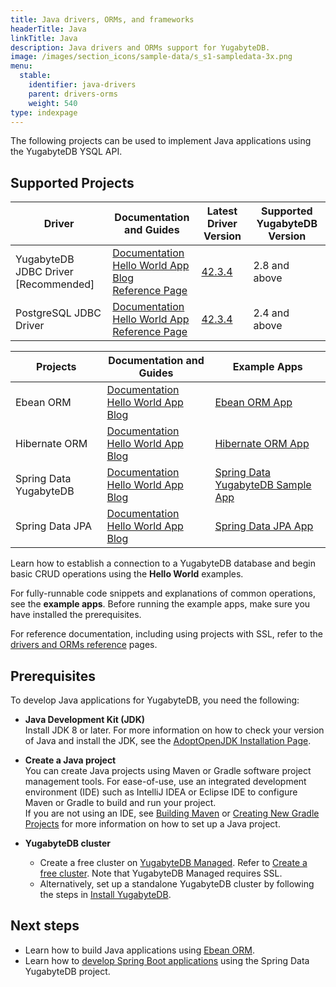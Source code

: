 ```yaml
---
title: Java drivers, ORMs, and frameworks
headerTitle: Java
linkTitle: Java
description: Java drivers and ORMs support for YugabyteDB.
image: /images/section_icons/sample-data/s_s1-sampledata-3x.png
menu:
  stable:
    identifier: java-drivers
    parent: drivers-orms
    weight: 540
type: indexpage
---
```


The following projects can be used to implement Java applications using the YugabyteDB YSQL API.

## Supported Projects

| Driver | Documentation and Guides | Latest Driver Version | Supported YugabyteDB Version |
| ------- | ------------------------ | ------------------------ | ---------------------|
| YugabyteDB JDBC Driver [Recommended] | [Documentation](yugabyte-jdbc)<br />[Hello World App](../../quick-start/build-apps/java/ysql-yb-jdbc)<br />[Blog](https://dev.to/yugabyte/yugabytedb-jdbc-smart-driver-for-proxyless-halb-2k8a)<br />[Reference Page](../../reference/drivers/java/yugabyte-jdbc-reference/) | [42.3.4](https://mvnrepository.com/artifact/com.yugabyte/jdbc-yugabytedb/42.3.2) | 2.8 and above
| PostgreSQL JDBC Driver | [Documentation](postgres-jdbc)<br />[Hello World App](../../quick-start/build-apps/java/ysql-jdbc)<br /> [Reference Page](../../reference/drivers/java/postgres-jdbc-reference/) | [42.3.4](https://mvnrepository.com/artifact/org.postgresql/postgresql/42.2.14) | 2.4 and above

| Projects | Documentation and Guides | Example Apps |
| ------- | ------------------------ | ------------ |
| Ebean ORM | [Documentation](ebean)<br /> [Hello World App](/preview/quick-start/build-apps/java/ysql-ebean)<br /> [Blog](https://blog.yugabyte.com/ebean-orm-yugabytedb/)| [Ebean ORM App](https://github.com/yugabyte/orm-examples/tree/master/java/ebean)
| Hibernate ORM | [Documentation](hibernate)<br />[Hello World App](/preview/quick-start/build-apps/java/ysql-hibernate)<br />[Blog](https://blog.yugabyte.com/run-the-rest-version-of-spring-petclinic-with-angular-and-distributed-sql-on-gke/)<br /> | [Hibernate ORM App](https://github.com/yugabyte/orm-examples/tree/master/java/hibernate)
| Spring Data YugabyteDB | [Documentation](../../integrations/spring-framework/sdyb/)<br />[Hello World App](../../quick-start/build-apps/java/ysql-sdyb/)<br />[Blog](https://blog.yugabyte.com/spring-data-yugabytedb-getting-started/) | [Spring Data YugabyteDB Sample App](https://github.com/yugabyte/spring-data-yugabytedb-example)
| Spring Data JPA | [Documentation](../../integrations/spring-framework/sd-jpa/)<br />[Hello World App](../../quick-start/build-apps/java/ysql-spring-data/)<br />[Blog](https://blog.yugabyte.com/run-the-rest-version-of-spring-petclinic-with-angular-and-distributed-sql-on-gke/) | [Spring Data JPA App](https://github.com/yugabyte/orm-examples/tree/master/java/spring)

Learn how to establish a connection to a YugabyteDB database and begin basic CRUD operations using the **Hello World** examples.

For fully-runnable code snippets and explanations of common operations, see the **example apps**. Before running the example apps, make sure you have installed the prerequisites.

For reference documentation, including using projects with SSL, refer to the [drivers and ORMs reference](../../reference/drivers/java/yugabyte-jdbc-reference/) pages.

## Prerequisites

To develop Java applications for YugabyteDB, you need the following:

- **Java Development Kit (JDK)**\
  Install JDK 8 or later. For more information on how to check your version of Java and install the JDK, see the [AdoptOpenJDK Installation Page](https://adoptopenjdk.net/installation.html).

- **Create a Java project**\
  You can create Java projects using Maven or Gradle software project management tools. For ease-of-use, use an integrated development environment (IDE) such as IntelliJ IDEA or Eclipse IDE to configure Maven or Gradle to build and run your project.\
  If you are not using an IDE, see [Building Maven](https://maven.apache.org/guides/development/guide-building-maven.html) or [Creating New Gradle Projects](https://docs.gradle.org/current/samples/sample_building_java_applications.html) for more information on how to set up a Java project.

- **YugabyteDB cluster**
  - Create a free cluster on [YugabyteDB Managed](https://www.yugabyte.com/managed/). Refer to [Create a free cluster](../../yugabyte-cloud/cloud-basics/create-clusters-free/). Note that YugabyteDB Managed requires SSL.
  - Alternatively, set up a standalone YugabyteDB cluster by following the steps in [Install YugabyteDB](/preview/quick-start/install/macos).

## Next steps

- Learn how to build Java applications using [Ebean ORM](ebean/).
- Learn how to [develop Spring Boot applications](/preview/integrations/spring-framework/sdyb/) using the Spring Data YugabyteDB project.
